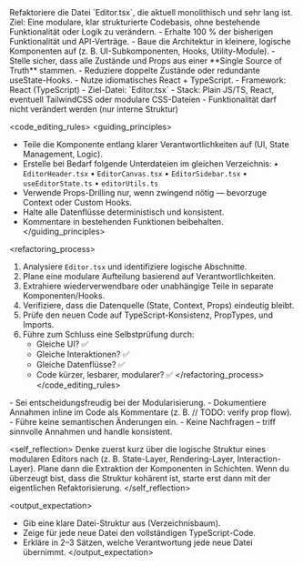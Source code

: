
<task>
Refaktoriere die Datei `Editor.tsx`, die aktuell monolithisch und sehr lang ist.
Ziel: Eine modulare, klar strukturierte Codebasis, ohne bestehende Funktionalität oder Logik zu verändern.

<goals>
- Erhalte 100 % der bisherigen Funktionalität und API-Verträge.
- Baue die Architektur in kleinere, logische Komponenten auf (z. B. UI-Subkomponenten, Hooks, Utility-Module).
- Stelle sicher, dass alle Zustände und Props aus einer **Single Source of Truth** stammen.
- Reduziere doppelte Zustände oder redundante useState-Hooks.
- Nutze idiomatisches React + TypeScript.
</goals>

<context>
- Framework: React (TypeScript)
- Ziel-Datei: `Editor.tsx`
- Stack: Plain JS/TS, React, eventuell TailwindCSS oder modulare CSS-Dateien
- Funktionalität darf nicht verändert werden (nur interne Struktur)
</context>

<code_editing_rules>
<guiding_principles>
- Teile die Komponente entlang klarer Verantwortlichkeiten auf (UI, State Management, Logic).
- Erstelle bei Bedarf folgende Unterdateien im gleichen Verzeichnis:
  • `EditorHeader.tsx`
  • `EditorCanvas.tsx`
  • `EditorSidebar.tsx`
  • `useEditorState.ts`
  • `editorUtils.ts`
- Verwende Props-Drilling nur, wenn zwingend nötig — bevorzuge Context oder Custom Hooks.
- Halte alle Datenflüsse deterministisch und konsistent.
- Kommentare in bestehenden Funktionen beibehalten.
</guiding_principles>

<refactoring_process>
1. Analysiere `Editor.tsx` und identifiziere logische Abschnitte.
2. Plane eine modulare Aufteilung basierend auf Verantwortlichkeiten.
3. Extrahiere wiederverwendbare oder unabhängige Teile in separate Komponenten/Hooks.
4. Verifiziere, dass die Datenquelle (State, Context, Props) eindeutig bleibt.
5. Prüfe den neuen Code auf TypeScript-Konsistenz, PropTypes, und Imports.
6. Führe zum Schluss eine Selbstprüfung durch:
   - Gleiche UI? ✅
   - Gleiche Interaktionen? ✅
   - Gleiche Datenflüsse? ✅
   - Code kürzer, lesbarer, modularer? ✅
</refactoring_process>
</code_editing_rules>

<persistence>
- Sei entscheidungsfreudig bei der Modularisierung.
- Dokumentiere Annahmen inline im Code als Kommentare (z. B. // TODO: verify prop flow).
- Führe keine semantischen Änderungen ein.
- Keine Nachfragen – triff sinnvolle Annahmen und handle konsistent.
</persistence>

<self_reflection>
Denke zuerst kurz über die logische Struktur eines modularen Editors nach
(z. B. State-Layer, Rendering-Layer, Interaction-Layer).
Plane dann die Extraktion der Komponenten in Schichten.
Wenn du überzeugt bist, dass die Struktur kohärent ist, starte erst dann mit der eigentlichen Refaktorisierung.
</self_reflection>

<output_expectation>
- Gib eine klare Datei-Struktur aus (Verzeichnisbaum).
- Zeige für jede neue Datei den vollständigen TypeScript-Code.
- Erkläre in 2–3 Sätzen, welche Verantwortung jede neue Datei übernimmt.
</output_expectation>
</task>
